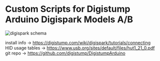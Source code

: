 # Custom Scripts for Digistump Arduino Digispark Models A/B

![digispark schema](http://www.qsun.me/images/lilytiny/digispark.png)

install info -> https://digistump.com/wiki/digispark/tutorials/connecting  
HID usage tables -> https://www.usb.org/sites/default/files/hut1_21_0.pdf  
git repo -> https://github.com/digistump/DigistumpArduino  
